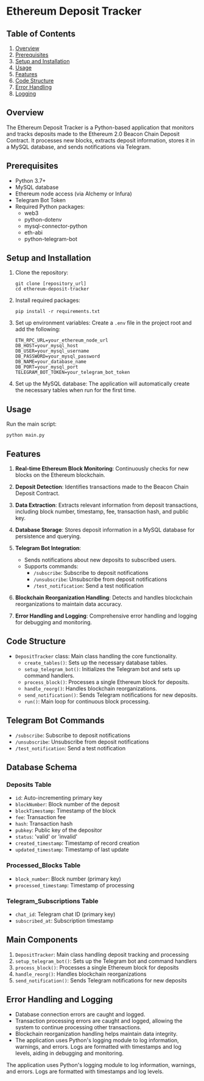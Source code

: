 # Ethereum Deposit Tracker


## Table of Contents

1. [Overview](#overview)
2. [Prerequisites](#prerequisites)
3. [Setup and Installation](#setup-and-installation)
4. [Usage](#usage)
5. [Features](#features)
6. [Code Structure](#code-structure)
7. [Error Handling](#error-handling)
8. [Logging](#logging)


## Overview

The Ethereum Deposit Tracker is a Python-based application that monitors and tracks deposits made to the Ethereum 2.0 Beacon Chain Deposit Contract. It processes new blocks, extracts deposit information, stores it in a MySQL database, and sends notifications via Telegram.


## Prerequisites

- Python 3.7+
- MySQL database
- Ethereum node access (via Alchemy or Infura)
- Telegram Bot Token
- Required Python packages: 
  - web3
  - python-dotenv
  - mysql-connector-python
  - eth-abi
  - python-telegram-bot


## Setup and Installation

1. Clone the repository:
   ```
   git clone [repository_url]
   cd ethereum-deposit-tracker
   ```

2. Install required packages:
   ```
   pip install -r requirements.txt
   ```

3. Set up environment variables:
   Create a `.env` file in the project root and add the following:
   ```
   ETH_RPC_URL=your_ethereum_node_url
   DB_HOST=your_mysql_host
   DB_USER=your_mysql_username
   DB_PASSWORD=your_mysql_password
   DB_NAME=your_database_name
   DB_PORT=your_mysql_port
   TELEGRAM_BOT_TOKEN=your_telegram_bot_token
   ```

4. Set up the MySQL database:
   The application will automatically create the necessary tables when run for the first time.


## Usage

Run the main script:
```
python main.py
```


## Features

1. **Real-time Ethereum Block Monitoring**: Continuously checks for new blocks on the Ethereum blockchain.

2. **Deposit Detection**: Identifies transactions made to the Beacon Chain Deposit Contract.

3. **Data Extraction**: Extracts relevant information from deposit transactions, including block number, timestamp, fee, transaction hash, and public key.

4. **Database Storage**: Stores deposit information in a MySQL database for persistence and querying.

5. **Telegram Bot Integration**: 
   - Sends notifications about new deposits to subscribed users.
   - Supports commands:
     - `/subscribe`: Subscribe to deposit notifications
     - `/unsubscribe`: Unsubscribe from deposit notifications
     - `/test_notification`: Send a test notification

6. **Blockchain Reorganization Handling**: Detects and handles blockchain reorganizations to maintain data accuracy.

7. **Error Handling and Logging**: Comprehensive error handling and logging for debugging and monitoring.


## Code Structure

- `DepositTracker` class: Main class handling the core functionality.
  - `create_tables()`: Sets up the necessary database tables.
  - `setup_telegram_bot()`: Initializes the Telegram bot and sets up command handlers.
  - `process_block()`: Processes a single Ethereum block for deposits.
  - `handle_reorg()`: Handles blockchain reorganizations.
  - `send_notification()`: Sends Telegram notifications for new deposits.
  - `run()`: Main loop for continuous block processing.


## Telegram Bot Commands

- `/subscribe`: Subscribe to deposit notifications
- `/unsubscribe`: Unsubscribe from deposit notifications
- `/test_notification`: Send a test notification


## Database Schema

### Deposits Table
- `id`: Auto-incrementing primary key
- `blockNumber`: Block number of the deposit
- `blockTimestamp`: Timestamp of the block
- `fee`: Transaction fee
- `hash`: Transaction hash
- `pubkey`: Public key of the depositor
- `status`: 'valid' or 'invalid'
- `created_timestamp`: Timestamp of record creation
- `updated_timestamp`: Timestamp of last update

### Processed_Blocks Table
- `block_number`: Block number (primary key)
- `processed_timestamp`: Timestamp of processing

### Telegram_Subscriptions Table
- `chat_id`: Telegram chat ID (primary key)
- `subscribed_at`: Subscription timestamp


## Main Components

1. `DepositTracker`: Main class handling deposit tracking and processing
2. `setup_telegram_bot()`: Sets up the Telegram bot and command handlers
3. `process_block()`: Processes a single Ethereum block for deposits
4. `handle_reorg()`: Handles blockchain reorganizations
5. `send_notification()`: Sends Telegram notifications for new deposits


## Error Handling and Logging

- Database connection errors are caught and logged.
- Transaction processing errors are caught and logged, allowing the system to continue processing other transactions.
- Blockchain reorganization handling helps maintain data integrity.
- The application uses Python's logging module to log information, warnings, and errors. Logs are formatted with timestamps and log levels, aiding in debugging and monitoring.

The application uses Python's logging module to log information, warnings, and errors. Logs are formatted with timestamps and log levels.
